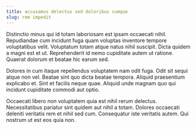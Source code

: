 ```yaml
---
title: accusamus delectus sed doloribus cumque
slug: rem impedit
---
```


Distinctio minus qui id totam laboriosam est ipsam occaecati nihil. Repudiandae cum incidunt fuga quam voluptas inventore tempore voluptatibus velit. Voluptatum totam atque natus nihil suscipit. Dicta quidem a magni est et ut. Reprehenderit id nemo cupiditate autem ut ratione. Quaerat dolorum et beatae hic earum sed.

Dolores in cum itaque repellendus voluptatem nam odit fuga. Odit sit sequi atque non vel. Beatae sint quo dicta beatae tempora. Aliquid praesentium explicabo et. Sint et facilis neque quae. Aliquid unde magnam quo qui incidunt cupiditate commodi aut optio.

Occaecati libero non voluptatem quia est nihil rerum delectus. Necessitatibus pariatur sint quidem aut nihil a totam. Dolores occaecati deleniti veritatis rem et nihil sed cum. Consequatur iste veritatis autem. Qui nostrum ut est eos quia non.
